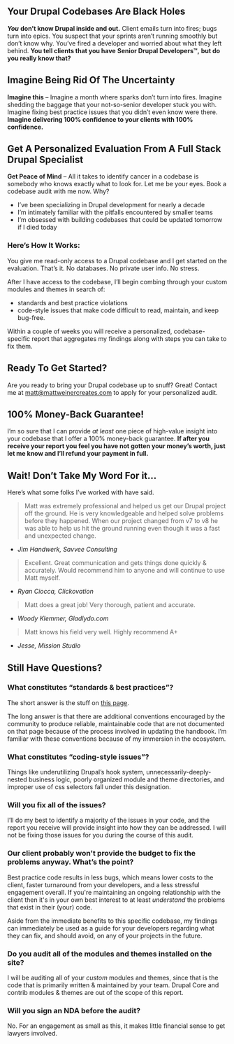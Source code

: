 ## **Your Drupal Codebases Are Black Holes**

***You*** **don’t know Drupal inside and out.** Client emails turn into fires; bugs turn into epics. You suspect that your sprints aren’t running smoothly but don’t know why. You’ve fired a developer and worried about what they left behind. **You tell clients that you have** **Senior Drupal Developers™,** **but do you really know that?** 

## **Imagine Being Rid Of The Uncertainty**

**Imagine this** – Imagine a month where sparks don’t turn into fires. Imagine shedding the baggage that your not-so-senior developer stuck you with. Imagine fixing best practice issues that you didn’t even know were there. **Imagine delivering 100% confidence to your clients with 100% confidence.**

## **Get A Personalized Evaluation From A Full Stack Drupal Specialist**

**Get Peace of Mind** – All it takes to identify cancer in a codebase is somebody who knows exactly what to look for. Let me be your eyes. Book a codebase audit with me now. Why?

- I’ve been specializing in Drupal development for nearly a decade
- I’m intimately familiar with the pitfalls encountered by smaller teams
- I’m obsessed with building codebases that could be updated tomorrow if I died today

### **Here’s How It Works:**

You give me read-only access to a Drupal codebase and I get started on the evaluation. That’s it. No databases. No private user info. No stress.

After I have access to the codebase, I’ll begin combing through your custom modules and themes in search of:

- standards and best practice violations
- code-style issues that make code difficult to read, maintain, and keep bug-free.

Within a couple of weeks you will receive a personalized, codebase-specific report that aggregates my findings along with steps you can take to fix them.

## **Ready To Get Started?**

Are you ready to bring your Drupal codebase up to snuff? Great! Contact me at matt@mattweinercreates.com to apply for your personalized audit. 

## **100% Money-Back Guarantee!**

I’m so sure that I can provide *at least* one piece of high-value insight into your codebase that I offer a 100% money-back guarantee. **If after you receive your report you feel you have not gotten your money’s worth, just let me know and I’ll refund your payment in full.**

## **Wait! Don’t Take My Word For it...**

Here’s what some folks I’ve worked with have said.

> Matt was extremely professional and helped us get our Drupal project off the ground. He is very knowledgeable and helped solve problems before they happened. When our project changed from v7 to v8 he was able to help us hit the ground running even though it was a fast and unexpected change.

- *Jim Handwerk, Savvee Consulting*

> Excellent. Great communication and gets things done quickly & accurately. Would recommend him to anyone and will continue to use Matt myself.

- *Ryan Ciocca, Clickovation*

> Matt does a great job! Very thorough, patient and accurate.

- *Woody Klemmer, Gladlydo.com*

> Matt knows his field very well. Highly recommend A+
- *Jesse, Mission Studio*

## **Still Have Questions?**

### **What constitutes “standards & best practices”?**

The short answer is the stuff on [this page](https://www.drupal.org/docs/develop/standards). 

The long answer is that there are additional conventions encouraged by the community to produce reliable, maintainable code that are not documented on that page because of the process involved in updating the handbook. I’m familiar with these conventions because of my immersion in the ecosystem.

### **What constitutes “coding-style issues”?**

Things like underutilizing Drupal’s hook system, unnecessarily-deeply-nested business logic, poorly organized module and theme directories, and improper use of css selectors fall under this designation. 

### **Will you fix all of the issues?**

I’ll do my best to identify a majority of the issues in your code, and the report you receive will provide insight into how they can be addressed. I will not be fixing those issues for you during the course of this audit.

### **Our client probably won't provide the budget to fix the problems anyway. What’s the point?**

Best practice code results in less bugs, which means lower costs to the client, faster turnaround from your developers, and a less stressful engagement overall. If you're maintaining an ongoing relationship with the client then it's in your own best interest to at least *understand* the problems that exist in their (your) code.

Aside from the immediate benefits to this specific codebase, my findings can immediately be used as a guide for your developers regarding what they can fix, and should avoid, on any of your projects in the future.

### **Do you audit all of the modules and themes installed on the site?**

I will be auditing all of your *custom* modules and themes, since that is the code that is primarily written & maintained by your team. Drupal Core and contrib modules & themes are out of the scope of this report.

### **Will you sign an NDA before the audit?**

No. For an engagement as small as this, it makes little financial sense to get lawyers involved.
